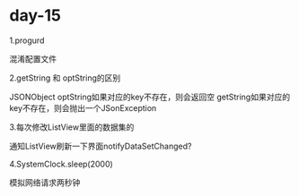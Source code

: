 # day-15


1.progurd 

混淆配置文件

2.getString 和 optString的区别

JSONObject
optString如果对应的key不存在，则会返回空
getString如果对应的key不存在，则会抛出一个JSonException

3.每次修改ListView里面的数据集的

通知ListView刷新一下界面notifyDataSetChanged?

4.SystemClock.sleep(2000)

模拟网络请求两秒钟
